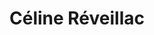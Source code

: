 ---
career: ''
conditions: ''
description: 'Communication *plus responsable* Co-fondatrice Reboot! '
domains:
- marketing
- communication
- numerique
- design-et-ecoconception
- communication
- developpement-durable
- rse-rso
- medias-et-influence
email: celine@solidacom.fr
linkedin: linkedin.com/in/celinereveillac
phone: "06 59 11 21 77"
regions: 'nouvelle-aquitaine'
remote: Oui, c'est possible
services: Cours sur le greenwashing
title: Céline Réveillac
LinkTitle: Réveillac
website: ''
---